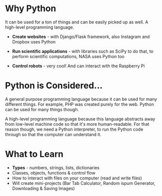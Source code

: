 # Why Python

It can be used for a ton of things and can be easily picked up as well. A high-level programming language.

* **Create websites** - with Django/Flask framework, also Instagram and Dropbox uses Python

* **Run scientific applications** - with libraries such as SciPy to do that, to perform scientific computations, NASA uses Python too

* **Control robots** - very cool! And can interact with the Raspberry Pi

# Python is Considered...

A general purpose programming language because it can be used for many different things. For example, PHP was created purely for the web. Python can be used for many things though.

A high-level programming language because this language abstracts away from low-level machine code so that it's more human-readable. For that reason though, we need a Python interpreter, to run the Python code through so that the computer can understand it.

# What to Learn

* **Types** - numbers, strings, lists, dictionaries
* Classes, objects, functions & control flow
* How to interact with files on your computer (read and write files)
* Will create mini-projects (Bar Tab Calculator, Random ispum Generator, Downloading & Saving Images)